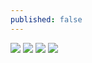 ```yaml
---
published: false
---
```



![]({{site.baseurl}}//images/s1.jpg)
![]({{site.baseurl}}//images/s2.jpg)
![]({{site.baseurl}}//images/s3.jpg)
![]({{site.baseurl}}//images/s4.jpg)